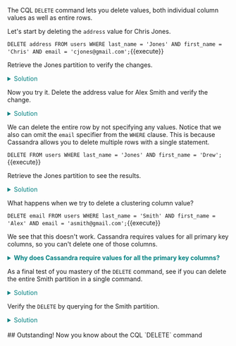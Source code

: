 The CQL `DELETE` command lets you delete values, both individual column values as well as entire rows.

Let's start by deleting the `address` value for Chris Jones.

`DELETE address FROM users
  WHERE last_name = 'Jones'
  AND first_name = 'Chris'
  AND email = 'cjones@gmail.com';`{{execute}}

Retrieve the Jones partition to verify the changes.

<details>
  <summary style="color:teal">Solution</summary>

`SELECT * FROM users
  WHERE last_name = 'Jones';`{{execute}}

</details>

Now you try it. Delete the address value for Alex Smith and verify the change.

<details>
  <summary style="color:teal">Solution</summary>

`// Delete the address value for Alex Smith
DELETE address FROM users
  WHERE last_name = 'Smith'
  AND first_name = 'Alex'
  AND email = 'asmith@gmail.com';
// Select all the Smiths to verify the delete
SELECT * FROM users
  WHERE last_name = 'Smith'
  AND first_name = 'Alex';`{{execute}}

</details>

We can delete the entire row by not specifying any values. Notice that we also can omit the `email` specifier from the `WHERE` clause. This is because Cassandra allows you to delete multiple rows with a single statement.

`DELETE FROM users
  WHERE last_name = 'Jones'
  AND first_name = 'Drew';`{{execute}}

Retrieve the Jones partition to see the results.

<details>
  <summary style="color:teal">Solution</summary>

`SELECT * FROM users
  WHERE last_name = 'Jones';`{{execute}}

</details>

What happens when we try to delete a clustering column value?

`DELETE email FROM users
  WHERE last_name = 'Smith'
  AND first_name = 'Alex'
  AND email = 'asmith@gmail.com';`{{execute}}

We see that this doesn't work.
Cassandra requires values for all primary key columns, so you can't delete one of those columns.

<details>
  <summary style="color:teal"><b>Why does Cassandra require values for all the primary key columns?</b></summary>

  <p style="color:teal"><i>Although Cassandra supports sparse columns, this only applies to non-primary key values.
  Cassandra requires the partition key columns to locate the partition.
  Cassandra requires the clustering columns to order the rows within a partition.
  Therefore, removing any of the primary key columns would not allow Cassandra to operate correctly.</i></p>

</details>

As a final test of you mastery of the `DELETE` command, see if you can delete the entire Smith partition in a single command.

<details>
  <summary style="color:teal">Solution</summary>

`DELETE FROM users
  WHERE last_name = 'Smith';`{{execute}}

</details>

Verify the `DELETE` by querying for the Smith partition.

<details>
  <summary style="color:teal">Solution</summary>

`SELECT * FROM users
  WHERE last_name = 'Smith';`{{execute}}

</details>

<br>
## Outstanding! Now you know about the CQL `DELETE` command
